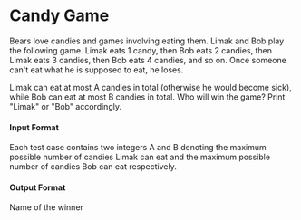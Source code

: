 # Candy Game

Bears love candies and games involving eating them. Limak and Bob
play the following game. Limak eats 1 candy, then Bob eats 2 candies,
then Limak eats 3 candies, then Bob eats 4 candies, and so on. Once
someone can't eat what he is supposed to eat, he loses.

Limak can eat at most A candies in total (otherwise he would become
sick), while Bob can eat at most B candies in total. Who will win the
game? Print "Limak" or "Bob" accordingly.

#### Input Format

Each test case contains two integers A and B denoting the maximum
possible number of candies Limak can eat and the maximum possible
number of candies Bob can eat respectively.

#### Output Format

Name of the winner
